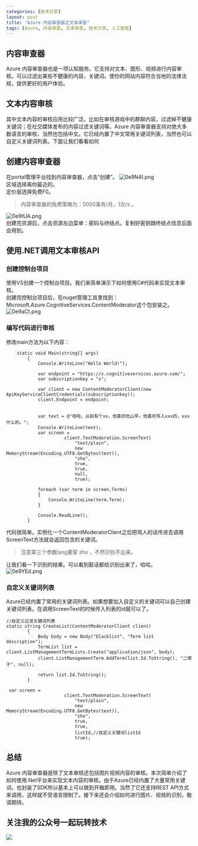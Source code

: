 ```yaml
---
categories: [技术分享]
layout: post
title: "Azure 内容审查器之文本审查"
tags: [Azure, 内容审查, 文本审查, 技术分享, 人工智能]
---
```


## 内容审查器
Azure 内容审查器也是一项认知服务。它支持对文本、图形、视频进行内容审核。可以过滤出某些不健康的内容，关键词。使你的网站内容符合当地的法律法规，提供更好的用户体验。   
## 文本内容审核
其中文本内容的审核应用比较广泛。比如在审核游戏中的群聊内容，过滤掉不健康关键词；在社交媒体发布的内容过滤关键词等。Azure 内容审查器支持对绝大多数语言的审核，当然也包括中文。它已经内置了中文常用关键词列表，当然也可以自定义关键词列表。下面让我们看看如何
## 创建内容审查器
在portal管理平台找到内容审查器，点击“创建”。
![0e9N4I.png](https://s1.ax1x.com/2020/09/29/0e9N4I.png)   
区域选择离你最近的。   
定价层选择免费F0。
> 内容审查器的免费策略为：5000事务/月，1次/s 。

![0e9tUA.png](https://s1.ax1x.com/2020/09/29/0e9tUA.png)   
创建完资源后，点击资源左边菜单：密码与终结点。复制好密钥跟终结点信息后面会用到。   
## 使用.NET调用文本审核API
### 创建控制台项目
使用VS创建一个控制台项目。我们来简单演示下如何使用C#代码来实现文本审核。   
创建完控制台项目后，在nuget管理工具里找到：Microsoft.Azure.CognitiveServices.ContentModerator这个包安装之。   
![0e9aCt.png](https://s1.ax1x.com/2020/09/29/0e9aCt.png)   
### 编写代码进行审核
修改main方法为以下内容：
```
    static void Main(string[] args)
        {
            Console.WriteLine("Hello World!");

            var endpoint = "https://x.cognitiveservices.azure.com/";
            var subscriptionkey = "x";

            var client = new ContentModeratorClient(new ApiKeyServiceClientCredentials(subscriptionkey));
            client.Endpoint = endpoint;


            var text = @"哈哈，从前有个xx，他喜欢吃山芋。他喜欢骂人xxx的，xxx什么的。";
            Console.WriteLine(text);
            var screen =
                      client.TextModeration.ScreenText(
                          "text/plain", 
                          new MemoryStream(Encoding.UTF8.GetBytes(text)),
                          "zho", 
                          true, 
                          true,
                          null,
                          true);

            foreach (var term in screen.Terms)
            {
                Console.WriteLine(term.Term);
            }

            Console.ReadLine();
        }
```
代码很简单。实例化一个ContentModeratorClient之后把骂人的话传进去调用ScreenText方法就会返回包含的关键词。
> 注意第三个参数lang要穿 zho ，不然识别不出来。

让我们看一下识别的结果。可以看到脏话都给识别出来了，哈哈。
![0e9YEd.png](https://s1.ax1x.com/2020/09/29/0e9YEd.png)   
### 自定义关键词列表
Azure已经内置了常用的关键词列表。如果想要加入自定义的关键词可以自己创建关键词列表。在调用ScreenText的时候传入列表的id就可以了。
```
//自定义过滤关键词列表
static string CreateList(ContentModeratorClient client)
        {
            Body body = new Body("blacklist", "Term list description");
            TermList list = client.ListManagementTermLists.Create("application/json", body);
            client.ListManagementTerm.AddTerm(list.Id.ToString(), "二愣子", null);

            return list.Id.ToString();
        }
```
```
 var screen =
                      client.TextModeration.ScreenText(
                          "text/plain", 
                          new MemoryStream(Encoding.UTF8.GetBytes(text)),
                          "zho", 
                          true, 
                          true,
                          listId,//自定义关键词listId
                          true);
```
## 总结
Azure 内容审查器是除了文本审核还包括图片视频内容的审核。本次简单介绍了如何使用.Net平台来实现文本内容的审核。由于Azure已经内置了大量常用关键词，也封装了SDK所以基本上可以做到开箱即用。当然了它还支持REST API方式来调用，这样就不受语言限制了。接下来还会介绍如何进行图片、视频的识别，敬请期待。
    
## 关注我的公众号一起玩转技术   
![](https://s1.ax1x.com/2020/06/29/NfQjds.jpg)